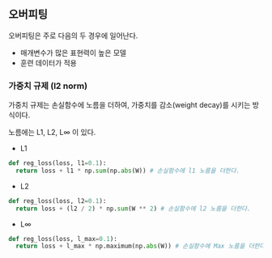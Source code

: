 ## 오버피팅
오버피팅은 주로 다음의 두 경우에 일어난다.
* 매개변수가 많은 표현력이 높은 모델
* 훈련 데이터가 적용

### 가중치 규제 (l2 norm)
가중치 규제는 손실함수에 노름을 더하여, 가중치를 감소(weight decay)를 시키는 방식이다.

노름에는 L1, L2, L∞ 이 있다.
* L1
```python
def reg_loss(loss, l1=0.1):
  return loss + l1 * np.sum(np.abs(W)) # 손실함수에 l1 노름을 더한다.
```
* L2
```python
def reg_loss(loss, l2=0.1):
  return loss + (l2 / 2) * np.sum(W ** 2) # 손실함수에 l2 노름을 더한다. 
```
* L∞
```python
def reg_loss(loss, l_max=0.1):
  return loss + l_max * np.maximum(np.abs(W)) # 손실함수에 Max 노름을 더한다.
```
